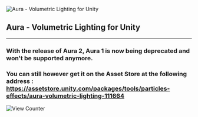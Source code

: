 
![Aura - Volumetric Lighting for Unity](https://i.imgur.com/VDDo0aX.png)

## Aura - Volumetric Lighting for Unity

----------

### With the release of Aura 2, Aura 1 is now being deprecated and won't be supported anymore.
### You can still however get it on the Asset Store at the following address : https://assetstore.unity.com/packages/tools/particles-effects/aura-volumetric-lighting-111664


![View Counter](https://s01.flagcounter.com/mini/sfjh/bg_FFFFFF/txt_000000/border_FFFFFF/flags_0/)
